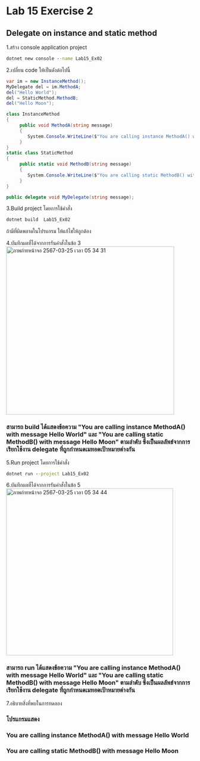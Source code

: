 # Lab 15 Exercise 2

## Delegate on instance and static method

1.สร้าง console application project

```cmd
dotnet new console --name Lab15_Ex02
```

2.เปลี่ยน code ให้เป็นดังต่อไปนี้

```cs
var im = new InstanceMethod();
MyDelegate del = im.MethodA;
del("Hello World");
del = StaticMethod.MethodB;
del("Hello Moon");

class InstanceMethod
{
     public void MethodA(string message)
     {
        System.Console.WriteLine($"You are calling instance MethodA() with message {message}");
     }
}
static class StaticMethod
{
     public static void MethodB(string message)
     {
        System.Console.WriteLine($"You are calling static MethodB() with message {message}");
     }
}

public delegate void MyDelegate(string message);
```

3.Build project โดยการใช้คำสั่ง

```cmd
dotnet build  Lab15_Ex02
```

ถ้ามีที่ผิดพลาดในโปรแกรม ให้แก้ไขให้ถูกต้อง

4.บันทึกผลที่ได้จากการรันคำสั่งในข้อ 3
<img width="451" alt="ภาพถ่ายหน้าจอ 2567-03-25 เวลา 05 34 31" src="https://github.com/VisawaPRO/03376836-OOP-2566-Lab-15/assets/144195555/d3e53684-9d0b-4263-9148-7d0dff1cc30b">
### สามารถ build ได้แสดงข้อความ "You are calling instance MethodA() with message Hello World" และ "You are calling static MethodB() with message Hello Moon" ตามลำดับ ซึ่งเป็นผลลัพธ์จากการเรียกใช้งาน delegate ที่ถูกกำหนดเมทอดเป้าหมายต่างกัน
5.Run project โดยการใช้คำสั่ง

```cmd
dotnet run --project Lab15_Ex02
```

6.บันทึกผลที่ได้จากการรันคำสั่งในข้อ 5
<img width="448" alt="ภาพถ่ายหน้าจอ 2567-03-25 เวลา 05 34 44" src="https://github.com/VisawaPRO/03376836-OOP-2566-Lab-15/assets/144195555/318d78f7-3be0-421d-b7e4-94cac8f1e333">
### สามารถ run ได้แสดงข้อความ "You are calling instance MethodA() with message Hello World" และ "You are calling static MethodB() with message Hello Moon" ตามลำดับ ซึ่งเป็นผลลัพธ์จากการเรียกใช้งาน delegate ที่ถูกกำหนดเมทอดเป้าหมายต่างกัน
7.อธิบายสิ่งที่พบในการทดลอง
### โปรแกรมแสดง
### You are calling instance MethodA() with message Hello World
### You are calling static MethodB() with message Hello Moon
